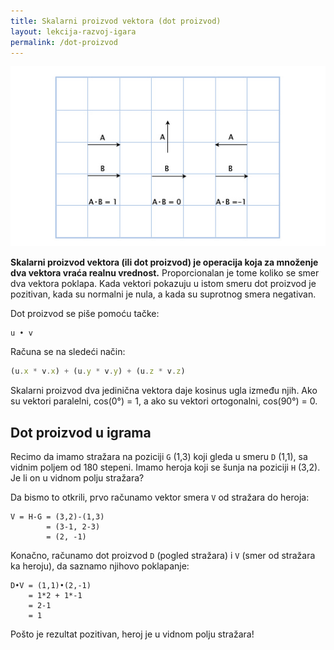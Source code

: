```yaml
---
title: Skalarni proizvod vektora (dot proizvod)
layout: lekcija-razvoj-igara
permalink: /dot-proizvod
---
```

![](/images/razvoj-igara/dotsimple.jpg)

**Skalarni proizvod vektora (ili dot proizvod) je operacija koja za množenje dva vektora vraća realnu vrednost.** Proporcionalan je tome koliko se smer dva vektora poklapa. Kada vektori pokazuju u istom smeru dot proizvod je pozitivan, kada su normalni je nula, a kada su suprotnog smera negativan. 

Dot proizvod se piše pomoću tačke:  

```
u • v
```

Računa se na sledeći način:

```js
(u.x * v.x) + (u.y * v.y) + (u.z * v.z)
```

Skalarni proizvod dva jedinična vektora daje kosinus ugla između njih. Ako su vektori paralelni, cos(0°) = 1, a ako su vektori ortogonalni, cos(90°) = 0.

## Dot proizvod u igrama

Recimo da imamo stražara na poziciji `G` (1,3) koji gleda u smeru `D` (1,1), sa vidnim poljem od 180 stepeni. Imamo heroja koji se šunja na poziciji `H` (3,2). Je li on u vidnom polju stražara? 

Da bismo to otkrili, prvo računamo vektor smera `V` od stražara do heroja:

```
V = H-G = (3,2)-(1,3) 
        = (3-1, 2-3) 
        = (2, -1)
```

Konačno, računamo dot proizvod `D` (pogled stražara) i `V` (smer od stražara ka heroju), da saznamo njihovo poklapanje:

```
D•V = (1,1)•(2,-1) 
    = 1*2 + 1*-1 
    = 2-1 
    = 1
```

Pošto je rezultat pozitivan, heroj je u vidnom polju stražara!
